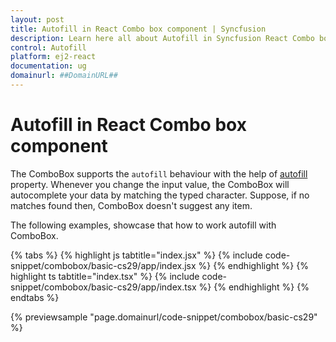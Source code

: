 ```yaml
---
layout: post
title: Autofill in React Combo box component | Syncfusion
description: Learn here all about Autofill in Syncfusion React Combo box component of Syncfusion Essential JS 2 and more.
control: Autofill 
platform: ej2-react
documentation: ug
domainurl: ##DomainURL##
---
```


# Autofill in React Combo box component

The ComboBox supports the `autofill` behaviour with the help of [autofill](https://ej2.syncfusion.com/react/documentation/api/combo-box/#autofill) property. Whenever you change the input value, the ComboBox will autocomplete your data by matching the typed character. Suppose, if no matches found then, ComboBox doesn't suggest any item.

The following examples, showcase that how to work autofill with ComboBox.

{% tabs %}
{% highlight js tabtitle="index.jsx" %}
{% include code-snippet/combobox/basic-cs29/app/index.jsx %}
{% endhighlight %}
{% highlight ts tabtitle="index.tsx" %}
{% include code-snippet/combobox/basic-cs29/app/index.tsx %}
{% endhighlight %}
{% endtabs %}

 {% previewsample "page.domainurl/code-snippet/combobox/basic-cs29" %}
